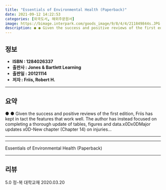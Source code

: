 ```yaml
---
title: "Essentials of Environmental Health (Paperback)"
date: 2021-09-12 14:22:53
categories: [외국도서, 해외주문원서]
image: https://bimage.interpark.com/goods_image/9/8/4/4/211849844s.JPG
description: ● ● Given the success and positive reviews of the first edition, Friis has kept in tact the features that work well. The author has instead focused on complet
---
```


## **정보**

- **ISBN : 1284026337**
- **출판사 : Jones & Bartlett Learning**
- **출판일 : 20121114**
- **저자 : Friis, Robert H.**

------



## **요약**

●  ●  Given the success and positive reviews of the first edition, Friis has kept in tact the features that work well. The author has instead focused on completing a thorough update of tables, figures and data.x0Dx0DMajor updates x0D-New chapter (Chapter 14) on injuries... 

------



------


Essentials of Environmental Health (Paperback) 

------


## **리뷰** 

5.0 정-복 대학교재 2020.03.20 <br/>